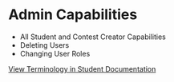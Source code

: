<div class="row center">
    <div class="container center display-container col-md-offset-1 col-md-10">
		<h1 class="headings row left">Admin Capabilities</h1>		
		<div class="row left">
			<ul>
				<li>All Student and Contest Creator Capabilities</li>
				<li>Deleting Users</li>
				<li>Changing User Roles</li>                
			</ul>
		</div>
        <div class="left"><a href="/help/student"><u>View Terminology in Student Documentation</u></a></div>		
	</div>
</div>